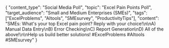 {
  "content_type": "Social Media Poll",
  "topic": "Excel Pain Points Poll",
  "target_audience": "Small and Medium Enterprises (SMEs)",
  "tags": ["ExcelProblems", "AItools", "SMEsurvey", "ProductivityTips"],
  "content": "SMEs: What's your top Excel pain point? Reply with your choice!\n\nA) Manual Data Entry\nB) Error Checking\nC) Report Generation\nD) All of the above!\n\nHelp us build better solutions! #ExcelProblems #AItools #SMEsurvey"
}